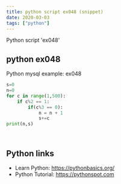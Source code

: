 ```yaml
---
title: python script ex048 (snippet)
date: 2020-03-03
tags: ["python"]
---
```

Python script 'ex048'


## python ex048

Python mysql example: ex048

```python
s=0
n=0
for c in range(1,500):
    if c%2 == 1:
        if(c%3 == 0):
            n = n + 1
            s+=c
print(n,s)




```

## Python links

- Learn Python: https://pythonbasics.org/
- Python Tutorial: https://pythonspot.com
